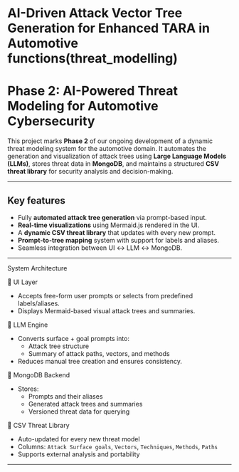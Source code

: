 # AI-Driven Attack Vector Tree Generation for Enhanced TARA in Automotive functions(threat_modelling)
#  Phase 2: AI-Powered Threat Modeling for Automotive Cybersecurity

This project marks **Phase 2** of our ongoing development of a dynamic threat modeling system for the automotive domain. It automates the generation and visualization of attack trees using **Large Language Models (LLMs)**, stores threat data in **MongoDB**, and maintains a structured **CSV threat library** for security analysis and decision-making.

---

##  Key features

-  Fully **automated attack tree generation** via prompt-based input.
-  **Real-time visualizations** using Mermaid.js rendered in the UI.
-  A **dynamic CSV threat library** that updates with every new prompt.
-  **Prompt-to-tree mapping** system with support for labels and aliases.
-  Seamless integration between UI ↔ LLM ↔ MongoDB.

---

  System Architecture

🔹 UI Layer
- Accepts free-form user prompts or selects from predefined labels/aliases.
- Displays Mermaid-based visual attack trees and summaries.

🔹 LLM Engine
- Converts surface + goal prompts into:
  - Attack tree structure 
  - Summary of attack paths, vectors, and methods
- Reduces manual tree creation and ensures consistency.

 🔹 MongoDB Backend
- Stores:
  - Prompts and their aliases
  - Generated attack trees and summaries
  - Versioned threat data for querying

🔹 CSV Threat Library
- Auto-updated for every new threat model
- Columns: `Attack Surface goals`, `Vectors`, `Techniques`, `Methods`, `Paths`
- Supports external analysis and portability

---


